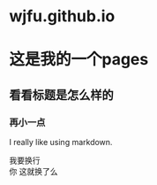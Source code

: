 # wjfu.github.io

# 这是我的一个pages

## 看看标题是怎么样的
### 再小一点

I really like using markdown.

我要换行<br>你
这就换了么
